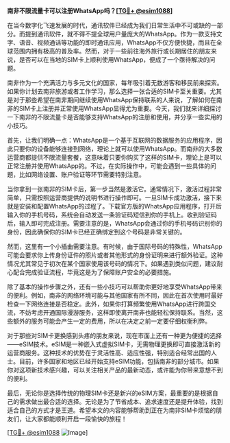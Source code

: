 **南非不限流量卡可以注册WhatsApp吗？[[TG💪+ @esim1088](https://t.me/s/esim1088)]**

在当今数字化飞速发展的时代，通讯软件已经成为我们日常生活中不可或缺的一部分。而提到通讯软件，就不得不提全球用户量庞大的WhatsApp。作为一款支持文字、语音、视频通话等功能的即时通讯应用，WhatsApp不仅方便快捷，而且在全球范围内拥有极高的普及率。然而，对于一些前往海外旅行或长期居住的朋友来说，是否可以在当地的SIM卡上顺利使用WhatsApp，便成了一个亟待解决的问题。

南非作为一个充满活力与多元文化的国家，每年吸引着无数游客和移民前来探索。如果你计划去南非旅游或者工作学习，那么选择一张合适的SIM卡至关重要。尤其是对于那些希望在南非期间继续使用WhatsApp保持联系的人来说，了解如何在南非的SIM卡上注册并正常使用WhatsApp显得尤为重要。今天，我们就来详细探讨一下南非的不限流量卡是否能够支持WhatsApp的注册和使用，并分享一些实用的小技巧。

首先，让我们明确一点：WhatsApp是一个基于互联网的数据服务的应用程序，因此只要你的设备能够连接到网络，理论上就可以使用WhatsApp。而南非的大多数运营商都提供不限流量套餐，这意味着只要你购买了这样的SIM卡，理论上是可以正常注册并使用WhatsApp的。不过，在实际操作中，可能会遇到一些具体的问题，比如网络设置、账户验证等环节需要特别注意。

当你拿到一张南非的SIM卡后，第一步当然是激活它。通常情况下，激活过程非常简单，只需按照运营商提供的说明书进行操作即可。一旦SIM卡成功激活，接下来就是安装和配置WhatsApp的过程了。下载官方版的WhatsApp应用程序，打开后输入你的手机号码，系统会自动发送一条验证码短信到你的手机上。收到验证码后，输入即可完成注册。需要注意的是，WhatsApp会通过你的手机号码识别你的身份，因此确保你的SIM卡已经正确绑定到这个号码是非常关键的。

然而，这里有一个小插曲需要注意。有时候，由于国际号码的特殊性，WhatsApp可能会要求你上传身份证件的照片或者其他形式的身份证明来进行额外验证。这种情况尤其常见于初次在某个国家使用该号码的情况下。如果遇到类似问题，建议耐心配合完成验证流程，毕竟这是为了保障账户安全的必要措施。

除了基本的操作步骤之外，还有一些小技巧可以帮助你更好地享受WhatsApp带来的便利。例如，南非的网络环境可能与其他国家有所不同，因此在首次使用时最好检查一下网络连接是否稳定。此外，如果你打算频繁使用WhatsApp进行跨国交流，不妨考虑开通国际漫游服务，这样即使离开南非也能轻松保持联系。当然，这些额外的服务可能会产生一定的费用，所以在决定之前一定要仔细权衡利弊。

对于那些对SIM卡更换感到头疼的朋友来说，现在市面上还有一种更为便捷的选择——eSIM技术。eSIM是一种嵌入式虚拟SIM卡，无需物理更换即可直接激活新的运营商服务。这种技术的优势在于灵活性高、适应性强，特别适合经常出国的人士。目前，许多国家和地区已经开始支持eSIM功能，包括南非的部分城市。如果你对这项新技术感兴趣，可以关注相关产品的最新动态，或许能为你带来意想不到的便利。

最后，无论你是选择传统的物理SIM卡还是新兴的eSIM方案，最重要的是根据自己的需求做出最合适的选择。无论是为了节省成本、追求速度还是提升体验，找到适合自己的方式才是王道。希望本文的内容能够帮助到正在为南非SIM卡烦恼的朋友们，让大家都能顺利开启一段愉快的旅程！

[[TG💪+ @esim1088](https://t.me/s/esim1088) ![Image](https://i.postimg.cc/4NQfJmqS/Snipaste-2025-05-13-00-14-12.png)]